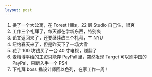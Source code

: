 ```yaml
---
layout: post
---
```


1. 换了一个大公寓，在 Forest Hills，22 层 Studio 自己住，很爽
2. 工作三个礼拜了，每天都在学新东西，特别爽
3. 论文返回来了，还要继续改三个礼拜，艹 NYU
4. 纽约春天来了，但是昨天下了一场大雪
5. 花了 100 块钱买了一台 40 寸电视，赚翻了
6. 麦楷博平给的工资只能存 PayPal 里，突然发现 Target 可以刷中国的 PayPal，果断入手一个 PS4
7. 下礼拜 boss 携设计师回以色列，在家工作一周！
